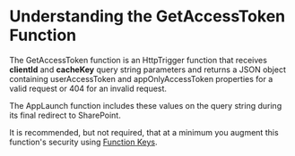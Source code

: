 # Understanding the GetAccessToken Function
The GetAccessToken function is an HttpTrigger function that receives 
**clientId** and **cacheKey** query string parameters and returns a JSON object containing 
userAccessToken and appOnlyAccessToken properties for a valid request or 404 for an invalid request.

The AppLaunch function includes these values on the query string during its final redirect to SharePoint. 

It is recommended, but not required, that at a minimum you augment this function's security 
using [Function Keys](https://docs.microsoft.com/en-us/azure/azure-functions/functions-bindings-http-webhook#working-with-keys).